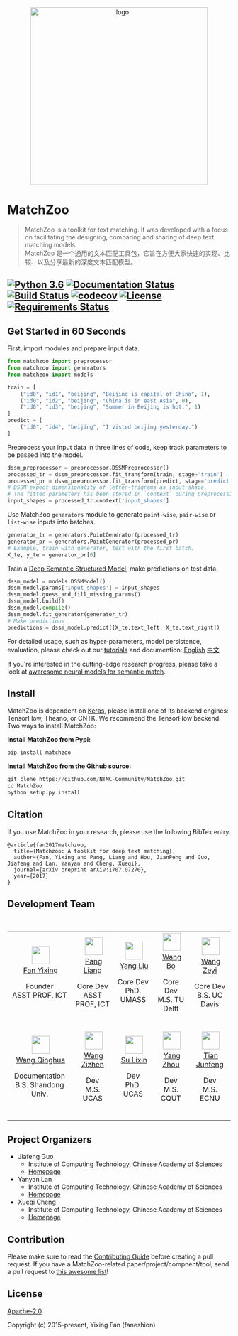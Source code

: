 <div align='center'>
<img src="./artworks/matchzoo-logo.png" width = "400"  alt="logo" align="center" />
</div>

# MatchZoo

> MatchZoo is a toolkit for text matching. It was developed with a focus on facilitating the designing, comparing and sharing of deep text matching models.<br/>
> MatchZoo 是一个通用的文本匹配工具包，它旨在方便大家快速的实现、比较、以及分享最新的深度文本匹配模型。

[![Python 3.6](https://img.shields.io/badge/python-3.6-blue.svg)](https://www.python.org/downloads/release/python-360/)
[![Documentation Status](http://readthedocs.org/projects/matchzoo/badge/?version=2.0)](https://matchzoo.readthedocs.io/en/2.0/?badge=2.0)
[![Build Status](https://travis-ci.org/NTMC-Community/MatchZoo.svg?branch=2.0)](https://travis-ci.org/NTMC-Community/MatchZoo/)
[![codecov](https://codecov.io/gh/NTMC-Community/MatchZoo/branch/2.0/graph/badge.svg)](https://codecov.io/gh/NTMC-Community/MatchZoo)
[![License](https://img.shields.io/badge/License-Apache%202.0-yellowgreen.svg)](https://opensource.org/licenses/Apache-2.0)
[![Requirements Status](https://requires.io/github/NTMC-Community/MatchZoo/requirements.svg?branch=2.0)](https://requires.io/github/NTMC-Community/MatchZoo/requirements/?branch=2.0)
---

## Get Started in 60 Seconds

First, import modules and prepare input data.

```python
from matchzoo import preprocessor
from matchzoo import generators
from matchzoo import models

train = [
    ("id0", "id1", "beijing", "Beijing is capital of China", 1),
    ("id0", "id2", "beijing", "China is in east Asia", 0),
    ("id0", "id3", "beijing", "Summer in Beijing is hot.", 1)
]
predict = [
    ("id0", "id4", "beijing", "I visted beijing yesterday.")
]
```

Preprocess your input data in three lines of code, keep track parameters to be passed into the model.

```python
dssm_preprocessor = preprocessor.DSSMPreprocessor()
processed_tr = dssm_preprocessor.fit_transform(train, stage='train')
processed_pr = dssm_preprocessor.fit_transform(predict, stage='predict')
# DSSM expect dimensionality of letter-trigrams as input shape.
# The fitted parameters has been stored in `context` during preprocessing on training data.
input_shapes = processed_tr.context['input_shapes']
```

Use MatchZoo `generators` module to generate `point-wise`, `pair-wise` or `list-wise` inputs into batches.

```python
generator_tr = generators.PointGenerator(processed_tr)
generator_pr = generators.PointGenerator(processed_pr)
# Example, train with generator, test with the first batch.
X_te, y_te = generator_pr[0]
```

Train a [Deep Semantic Structured Model](https://www.microsoft.com/en-us/research/project/dssm/), make predictions on test data.

```python
dssm_model = models.DSSMModel()
dssm_model.params['input_shapes'] = input_shapes
dssm_model.guess_and_fill_missing_params()
dssm_model.build()
dssm_model.compile()
dssm_model.fit_generator(generator_tr)
# Make predictions
predictions = dssm_model.predict([X_te.text_left, X_te.text_right])
```

For detailed usage, such as hyper-parameters, model persistence, evaluation, please check out our [tutorials](https://github.com/NTMC-Community/MatchZoo/tree/2.0/notebooks) and documention: [English](https://matchzoo.readthedocs.io/en/2.0/) [中文](https://matchzoo.readthedocs.io/zh/latest/)

If you're interested in the cutting-edge research progress, please take a look at [awaresome neural models for semantic match](https://github.com/NTMC-Community/awaresome-neural-models-for-semantic-match).

## Install

MatchZoo is dependent on [Keras](https://github.com/keras-team/keras), please install one of its backend engines: TensorFlow, Theano, or CNTK. We recommend the TensorFlow backend. Two ways to install MatchZoo:

**Install MatchZoo from Pypi:**

```python
pip install matchzoo
```

**Install MatchZoo from the Github source:**

```python
git clone https://github.com/NTMC-Community/MatchZoo.git
cd MatchZoo
python setup.py install
```



## Citation

If you use MatchZoo in your research, please use the following BibTex entry.

```
@article{fan2017matchzoo,
  title={Matchzoo: A toolkit for deep text matching},
  author={Fan, Yixing and Pang, Liang and Hou, JianPeng and Guo, Jiafeng and Lan, Yanyan and Cheng, Xueqi},
  journal={arXiv preprint arXiv:1707.07270},
  year={2017}
}
```


## Development Team

<table align="center">
​	<tbody>
​		<tr>
​		  <td align="center" valign="center">
​			  <a href="https://github.com/faneshion"><img width="40" height="40" src="https://github.com/faneshion.png?s=40"></a><br>
​			  <a href="http://www.bigdatalab.ac.cn/~fanyixing/">Fan Yixing</a>
​			  <p> Founder</br> ASST PROF, ICT </p>
​		  </td>
      <td align="center" valign="center">
​       <a href="https://github.com/pl8787"><img width="40" height="40" src="https://github.com/pl8787.png?s=40"></a><br>
​       <a href="https://github.com/pl8787">Pang Liang</a>
       <p> Core Dev</br> ASST PROF, ICT </p>
​      </td>
      <td align="center" valign="center">
​       <a href="https://github.com/yangliuy"><img width="40" height="40" src="https://github.com/yangliuy.png?s=40"></a><br>
​       <a href="https://github.com/yangliuy">Yang Liu</a>
       <p> Core Dev</br> PhD. UMASS</p>
​      </td>
      <td align="center" valign="center">
​       <a href="https://github.com/bwanglzu"><img width="40" height="40" src="https://github.com/bwanglzu.png?s=40"></a><br>
​       <a href="https://github.com/bwanglzu">Wang Bo</a>
​       <p> Core Dev</br> M.S. TU Delft</p>
​      </td>
      <td align="center" valign="center">
​       <a href="https://github.com/uduse"><img width="40" height="40" src="https://github.com/uduse.png?s=36"></a><br>
​       <a href="https://github.com/uduse">Wang Zeyi</a>
       <p> Core Dev</br>B.S. UC Davis</p>
​      </td>
    </tr><tr>
      <td align="center" valign="center">
​       <a href="https://github.com/wqh17101"><img width="40" height="40" src="https://github.com/wqh17101.png?s=40"></a><br>
​       <a href="https://github.com/wqh17101">Wang Qinghua</a>
​       <p> Documentation</br>B.S. Shandong Univ. </p>
​      </td>
      <td align="center" valign="center">
​       <a href="https://github.com/ZizhenWang"><img width="40" height="40" src="https://github.com/ZizhenWang.png?s=40"></a><br>
​       <a href="https://github.com/ZizhenWang">Wang Zizhen</a>
​       <p> Dev</br>M.S. UCAS</p>
​      </td>
      <td align="center" valign="center">
​       <a href="https://github.com/lixinsu"><img width="40" height="40" src="https://github.com/lixinsu.png?s=40"></a><br>
​       <a href="https://github.com/lixinsu">Su Lixin</a>
       <p> Dev</br>PhD. UCAS</p>
​      </td>
      <td align="center" valign="center">
​       <a href="https://github.com/zhouzhouyang520"><img width="40" height="40" src="https://github.com/zhouzhouyang520.png?s=40"></a><br>
​       <a href="https://github.com/zhouzhouyang520">Yang Zhou</a>
​       <p> Dev</br>M.S. CQUT</p>
​      </td>
      <td align="center" valign="center">
​       <a href="https://github.com/rgtjf"><img width="40" height="40" src="https://github.com/rgtjf.png?s=36"></a><br>
​       <a href="https://github.com/rgtjf">Tian Junfeng</a>
​       <p> Dev</br>M.S. ECNU</p>
​      </td>
​		</tr>
​	</tbody>
</table>



## Project Organizers

- Jiafeng Guo
  * Institute of Computing Technology, Chinese Academy of Sciences
  * [Homepage](http://www.bigdatalab.ac.cn/~gjf/)
- Yanyan Lan
  * Institute of Computing Technology, Chinese Academy of Sciences
  * [Homepage](http://www.bigdatalab.ac.cn/~lanyanyan/)
- Xueqi Cheng
  * Institute of Computing Technology, Chinese Academy of Sciences
  * [Homepage](http://www.bigdatalab.ac.cn/~cxq/)


## Contribution

Please make sure to read the [Contributing Guide](./CONTRIBUTING.md) before creating a pull request. If you have a MatchZoo-related paper/project/compnent/tool, send a pull request to [this awesome list](https://github.com/NTMC-Community/awaresome-neural-models-for-semantic-match)!


## License

[Apache-2.0](https://opensource.org/licenses/Apache-2.0)

Copyright (c) 2015-present, Yixing Fan (faneshion)
